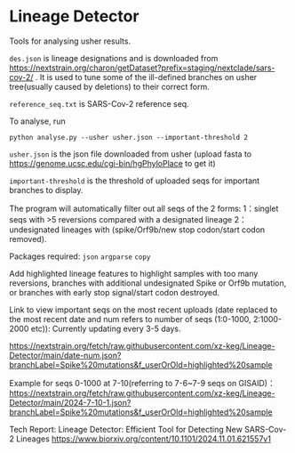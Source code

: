 # Lineage Detector
Tools for analysing usher results. 

``des.json`` is lineage designations and is 
downloaded from https://nextstrain.org/charon/getDataset?prefix=staging/nextclade/sars-cov-2/ .
It is used to tune some of the ill-defined branches on usher tree(usually caused by deletions) to their correct form.

``reference_seq.txt`` is SARS-Cov-2 reference seq.

To analyse, run 

``python analyse.py --usher usher.json --important-threshold 2 ``

``usher.json`` is the json file downloaded from usher (upload fasta to https://genome.ucsc.edu/cgi-bin/hgPhyloPlace to get it)

``important-threshold`` is the threshold of uploaded seqs for important branches to display.

The program will automatically filter out all seqs of the 2 forms:
1：singlet seqs with >5 reversions compared with a designated lineage
2：undesignated lineages with (spike/Orf9b/new stop codon/start codon removed).


Packages required:
``json``
``argparse``
``copy``

Add highlighted lineage features to highlight samples with too many reversions, branches with additional undesignated Spike or Orf9b mutation, or branches with early stop signal/start codon destroyed. 

Link to view important seqs on the most recent uploads (date replaced to the most recent date and num refers to number of seqs (1:0-1000, 2:1000-2000 etc)): 
Currently updating every 3-5 days. 

https://nextstrain.org/fetch/raw.githubusercontent.com/xz-keg/Lineage-Detector/main/date-num.json?branchLabel=Spike%20mutations&f_userOrOld=highlighted%20sample

Example for seqs 0-1000 at 7-10(referring to 7-6~7-9 seqs on GISAID)：
https://nextstrain.org/fetch/raw.githubusercontent.com/xz-keg/Lineage-Detector/main/2024-7-10-1.json?branchLabel=Spike%20mutations&f_userOrOld=highlighted%20sample

Tech Report:
Lineage Detector: Efficient Tool for Detecting New SARS-Cov-2 Lineages
https://www.biorxiv.org/content/10.1101/2024.11.01.621557v1




